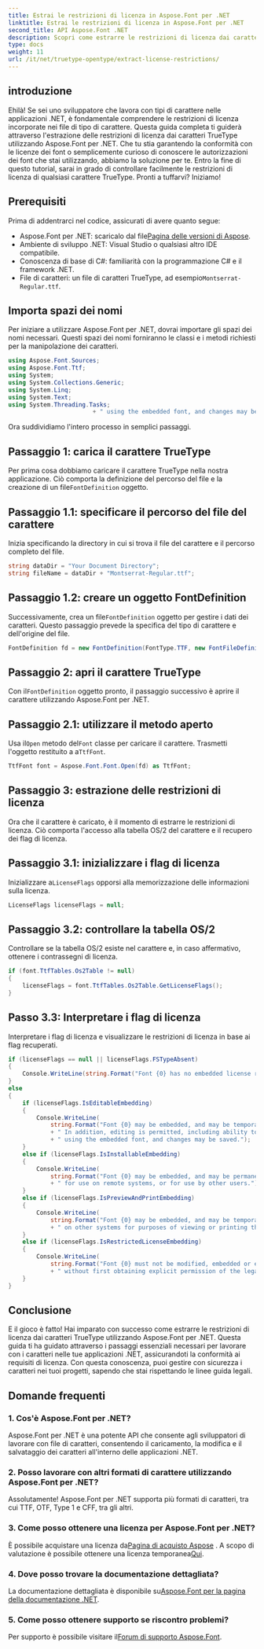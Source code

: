 ```yaml
---
title: Estrai le restrizioni di licenza in Aspose.Font per .NET
linktitle: Estrai le restrizioni di licenza in Aspose.Font per .NET
second_title: API Aspose.Font .NET
description: Scopri come estrarre le restrizioni di licenza dai caratteri TrueType utilizzando Aspose.Font per .NET con la nostra guida dettagliata. Perfetto per gli sviluppatori che lavorano con i caratteri in .NET.
type: docs
weight: 11
url: /it/net/truetype-opentype/extract-license-restrictions/
---
```

## introduzione
Ehilà! Se sei uno sviluppatore che lavora con tipi di carattere nelle applicazioni .NET, è fondamentale comprendere le restrizioni di licenza incorporate nei file di tipo di carattere. Questa guida completa ti guiderà attraverso l'estrazione delle restrizioni di licenza dai caratteri TrueType utilizzando Aspose.Font per .NET. Che tu stia garantendo la conformità con le licenze dei font o semplicemente curioso di conoscere le autorizzazioni dei font che stai utilizzando, abbiamo la soluzione per te. Entro la fine di questo tutorial, sarai in grado di controllare facilmente le restrizioni di licenza di qualsiasi carattere TrueType. Pronti a tuffarvi? Iniziamo!
## Prerequisiti
Prima di addentrarci nel codice, assicurati di avere quanto segue:
-  Aspose.Font per .NET: scaricalo dal file[Pagina delle versioni di Aspose](https://releases.aspose.com/font/net/).
- Ambiente di sviluppo .NET: Visual Studio o qualsiasi altro IDE compatibile.
- Conoscenza di base di C#: familiarità con la programmazione C# e il framework .NET.
- File di caratteri: un file di caratteri TrueType, ad esempio`Montserrat-Regular.ttf`.
## Importa spazi dei nomi
Per iniziare a utilizzare Aspose.Font per .NET, dovrai importare gli spazi dei nomi necessari. Questi spazi dei nomi forniranno le classi e i metodi richiesti per la manipolazione dei caratteri.
```csharp
using Aspose.Font.Sources;
using Aspose.Font.Ttf;
using System;
using System.Collections.Generic;
using System.Linq;
using System.Text;
using System.Threading.Tasks;
                        + " using the embedded font, and changes may be saved.");
```
Ora suddividiamo l'intero processo in semplici passaggi.
## Passaggio 1: carica il carattere TrueType
 Per prima cosa dobbiamo caricare il carattere TrueType nella nostra applicazione. Ciò comporta la definizione del percorso del file e la creazione di un file`FontDefinition` oggetto.
## Passaggio 1.1: specificare il percorso del file del carattere
Inizia specificando la directory in cui si trova il file del carattere e il percorso completo del file.
```csharp
string dataDir = "Your Document Directory";
string fileName = dataDir + "Montserrat-Regular.ttf";
```
## Passaggio 1.2: creare un oggetto FontDefinition
 Successivamente, crea un file`FontDefinition` oggetto per gestire i dati dei caratteri. Questo passaggio prevede la specifica del tipo di carattere e dell'origine del file.
```csharp
FontDefinition fd = new FontDefinition(FontType.TTF, new FontFileDefinition("ttf", new FileSystemStreamSource(fileName)));
```
## Passaggio 2: apri il carattere TrueType
 Con il`FontDefinition` oggetto pronto, il passaggio successivo è aprire il carattere utilizzando Aspose.Font per .NET.
## Passaggio 2.1: utilizzare il metodo aperto
 Usa il`Open` metodo del`Font` classe per caricare il carattere. Trasmetti l'oggetto restituito a a`TtfFont`.
```csharp
TtfFont font = Aspose.Font.Font.Open(fd) as TtfFont;
```
## Passaggio 3: estrazione delle restrizioni di licenza
Ora che il carattere è caricato, è il momento di estrarre le restrizioni di licenza. Ciò comporta l'accesso alla tabella OS/2 del carattere e il recupero dei flag di licenza.
## Passaggio 3.1: inizializzare i flag di licenza
 Inizializzare a`LicenseFlags` opporsi alla memorizzazione delle informazioni sulla licenza.
```csharp
LicenseFlags licenseFlags = null;
```
## Passaggio 3.2: controllare la tabella OS/2
Controllare se la tabella OS/2 esiste nel carattere e, in caso affermativo, ottenere i contrassegni di licenza.
```csharp
if (font.TtfTables.Os2Table != null)
{
    licenseFlags = font.TtfTables.Os2Table.GetLicenseFlags();
}
```
## Passo 3.3: Interpretare i flag di licenza
Interpretare i flag di licenza e visualizzare le restrizioni di licenza in base ai flag recuperati.
```csharp
if (licenseFlags == null || licenseFlags.FSTypeAbsent)
{
    Console.WriteLine(string.Format("Font {0} has no embedded license restrictions", font.FontName));
}
else
{
    if (licenseFlags.IsEditableEmbedding)
    {
        Console.WriteLine(
            string.Format("Font {0} may be embedded, and may be temporarily loaded on other systems.", font.FontName)
            + " In addition, editing is permitted, including ability to format new text"
            + " using the embedded font, and changes may be saved.");
    }
    else if (licenseFlags.IsInstallableEmbedding)
    {
        Console.WriteLine(
            string.Format("Font {0} may be embedded, and may be permanently installed", font.FontName)
            + " for use on remote systems, or for use by other users.");
    }
    else if (licenseFlags.IsPreviewAndPrintEmbedding)
    {
        Console.WriteLine(
            string.Format("Font {0} may be embedded, and may be temporarily loaded", font.FontName)
            + " on other systems for purposes of viewing or printing the document.");
    }
    else if (licenseFlags.IsRestrictedLicenseEmbedding)
    {
        Console.WriteLine(
            string.Format("Font {0} must not be modified, embedded or exchanged in any manner", font.FontName)
            + " without first obtaining explicit permission of the legal owner.");
    }
}
```
## Conclusione
E il gioco è fatto! Hai imparato con successo come estrarre le restrizioni di licenza dai caratteri TrueType utilizzando Aspose.Font per .NET. Questa guida ti ha guidato attraverso i passaggi essenziali necessari per lavorare con i caratteri nelle tue applicazioni .NET, assicurandoti la conformità ai requisiti di licenza. Con questa conoscenza, puoi gestire con sicurezza i caratteri nei tuoi progetti, sapendo che stai rispettando le linee guida legali.
## Domande frequenti
### 1. Cos'è Aspose.Font per .NET?
Aspose.Font per .NET è una potente API che consente agli sviluppatori di lavorare con file di caratteri, consentendo il caricamento, la modifica e il salvataggio dei caratteri all'interno delle applicazioni .NET.
### 2. Posso lavorare con altri formati di carattere utilizzando Aspose.Font per .NET?
Assolutamente! Aspose.Font per .NET supporta più formati di caratteri, tra cui TTF, OTF, Type 1 e CFF, tra gli altri.
### 3. Come posso ottenere una licenza per Aspose.Font per .NET?
 È possibile acquistare una licenza da[Pagina di acquisto Aspose](https://purchase.aspose.com/buy) . A scopo di valutazione è possibile ottenere una licenza temporanea[Qui](https://purchase.aspose.com/temporary-license/).
### 4. Dove posso trovare la documentazione dettagliata?
 La documentazione dettagliata è disponibile su[Aspose.Font per la pagina della documentazione .NET](https://reference.aspose.com/font/net/).
### 5. Come posso ottenere supporto se riscontro problemi?
 Per supporto è possibile visitare il[Forum di supporto Aspose.Font](https://forum.aspose.com/c/font/41).